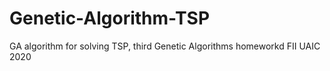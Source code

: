 # Genetic-Algorithm-TSP
 GA algorithm for solving TSP, third Genetic Algorithms homeworkd FII UAIC 2020

